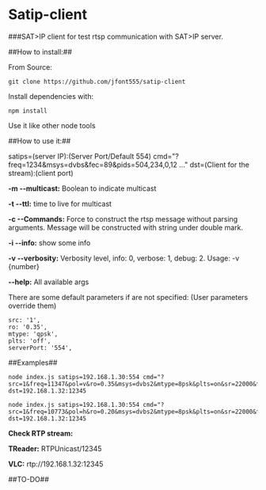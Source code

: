 # Satip-client

###SAT>IP client for test rtsp communication with SAT>IP server.

##How to install:##

From Source:

    git clone https://github.com/jfont555/satip-client

Install dependencies with:

    npm install

Use it like other node tools

##How to use it:##

satips=(server IP):(Server Port/Default 554) cmd="?freq=1234&msys=dvbs&fec=89&pids=504,234,0,12 ..." dst=(Client for the stream):(client port)

**-m --multicast:** Boolean to indicate multicast

**-t --ttl:** time to live for multicast

**-c --Commands:** Force to construct the rtsp message without parsing arguments. Message will be constructed with string under double mark.

**-i --info:** show some info

**-v --verbosity:** Verbosity level, info: 0, verbose: 1, debug: 2. Usage: -v {number}

**--help:** All available args

There are some default parameters if are not specified: (User parameters override them)

    src: '1',
    ro: '0.35',
    mtype: 'qpsk',
    plts: 'off',
    serverPort: '554',

##Examples##

    node index.js satips=192.168.1.30:554 cmd="?src=1&freq=11347&pol=v&ro=0.35&msys=dvbs2&mtype=8psk&plts=on&sr=22000&fec=23&pids=0,17,18,6600,6610,6620,6630" dst=192.168.1.32:12345

    node index.js satips=192.168.1.30:554 cmd="?src=1&freq=10773&pol=h&ro=0.20&msys=dvbs2&mtype=8psk&plts=on&sr=22000&fec=34&pids=0,17,18,96,255,259" dst=192.168.1.32:12345

**Check RTP stream:**

**TReader:** RTPUnicast/12345

**VLC:** rtp://192.168.1.32:12345




##TO-DO##

